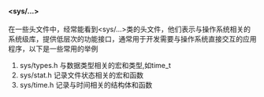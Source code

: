 #### <sys/...>
在一些头文件中，经常能看到<sys/...>类的头文件，他们表示与操作系统相关的系统级库，提供低层次的功能接口，通常用于开发需要与操作系统直接交互的应用程序，以下是一些常用的举例
1. sys/types.h
与数据类型相关的宏和类型,如time_t
2. sys/stat.h
记录文件状态相关的宏和函数
3. sys/time.h
记录与时间相关的结构体和函数
#### 
